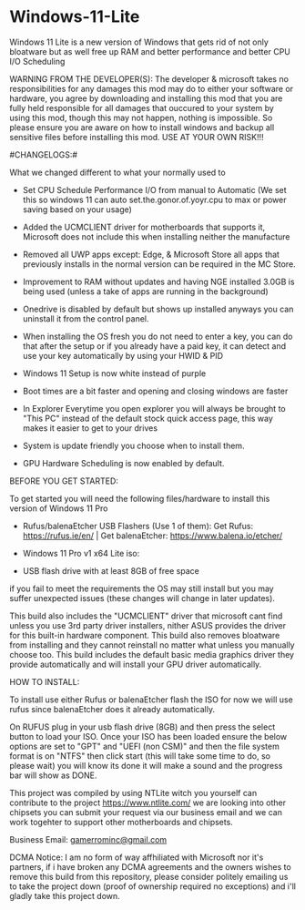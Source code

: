 # Windows-11-Lite

Windows 11 Lite is a new version of Windows that gets rid
 of not only bloatware but as well free up RAM and better performance and better CPU I/O Scheduling

WARNING FROM THE DEVELOPER(S):
The developer & microsoft takes no responsibilities for any damages this mod may do to either your software or hardware, you agree by downloading and installing this mod that you are fully held responsible for all damages that ouccured to your system by using this mod, though this may not happen, nothing is impossible. So please ensure you are aware on how to install windows and backup all sensitive files before installing this mod. USE AT YOUR OWN RISK!!!


#CHANGELOGS:#

What we changed different to what your normally used to

- Set CPU Schedule Performance I/O from manual to Automatic (We set this so windows 11 can auto set.the.gonor.of.yoyr.cpu to max or power saving based on your usage)

- Added the UCMCLIENT driver for motherboards that supports it, Microsoft does not include this when installing neither the manufacture

- Removed all UWP apps except: Edge, & Microsoft Store all apps that previously installs in the normal version can be required in the MC Store.

- Improvement to RAM without updates and having NGE installed 3.0GB is being used (unless a take  of apps are running in the background)

- Onedrive is disabled by default but shows up installed anyways you can uninstall it from the control panel.

- When installing the OS fresh you do not need to enter a key, you can do that after the setup or if you already have a paid key, it can detect and use your key automatically by using your HWID  & PID

- Windows 11 Setup is now white instead of purple

- Boot times are a bit faster and opening and closing windows are faster

-  In Explorer Everytime you open explorer you will always be brought to "This PC" instead of the default stock quick access page, this way makes it easier to get to your drives

- System is update friendly you choose when to install them.

- GPU Hardware Scheduling is now enabled by default.



BEFORE YOU GET STARTED:

To get started you will need the following files/hardware to install this version of Windows 11 Pro

- Rufus/balenaEtcher USB Flashers (Use 1 of them): Get Rufus: https://rufus.ie/en/ | Get balenaEtcher: https://www.balena.io/etcher/

- Windows 11 Pro v1 x64 Lite iso: 

- USB flash drive with at least 8GB of free space

if you fail to meet the requirements the OS may still install but you may suffer unexpected issues (these changes will change in later updates).

This build also includes the "UCMCLIENT" driver that microsoft cant find unless you use 3rd party driver installers, nither ASUS provides the driver for this built-in hardware component. This build also removes bloatware from installing and they cannot reinstall no matter what unless you manually choose too. This build includes the default basic media graphics driver they provide automatically and will install your GPU driver automatically.


HOW TO INSTALL:

To install use either Rufus or balenaEtcher flash the ISO for now we will use rufus since balenaEtcher does it already automatically.

On RUFUS plug in your usb flash drive (8GB) and then press the select button to load your ISO. Once your ISO has been loaded ensure the below options are set to "GPT" and "UEFI (non CSM)" and then the file system format is on "NTFS" then click start (this will take some time to do, so please wait) you will know its done it will make a sound and the progress bar will show as DONE.


This project was compiled by using NTLite witch you yourself can contribute to the project https://www.ntlite.com/ we are looking into other chipsets you can submit your request via our business email and we can work togehter to support other motherboards and chipsets.

Business Email: gamerrominc@gmail.com

DCMA Notice: I am no form of way affhiliated with Microsoft nor it's partners, if i have broken any DCMA agreements and the owners wishes to remove this build from this repository, please consider politely emailing us to take the project down (proof of ownership required no exceptions) and i'll gladly take this project down.
